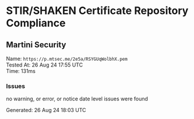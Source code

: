 # STIR/SHAKEN Certificate Repository Compliance

## Martini Security

Name: `https://p.mtsec.me/2e5a/RSYGUqWolbhX.pem`\
Tested At: 26 Aug 24 17:55 UTC\
Time: 131ms

### Issues

no warning, or error, or notice date level issues were found

Generated: 26 Aug 24 18:03 UTC